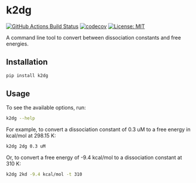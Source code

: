 k2dg
==============================
[//]: # (Badges)
[![GitHub Actions Build Status](https://github.com/fjclark/k2dg/workflows/CI/badge.svg)](https://github.com/fjclark/k2dg/actions?query=workflow%3ACI)
[![codecov](https://codecov.io/gh/fjclark/k2dg/branch/main/graph/badge.svg?token=UMH0OUSUJY)](https://codecov.io/gh/fjclark/k2dg)
[![License: MIT](https://img.shields.io/badge/License-MIT-yellow.svg)](https://opensource.org/licenses/MIT)

A command line tool to convert between dissociation constants and free energies.

## Installation

```bash
pip install k2dg
```

## Usage

To see the available options, run:

```bash
k2dg --help
```

For example, to convert a dissociation constant of 0.3 uM to a free energy in kcal/mol at 298.15 K:

```bash
k2dg 2dg 0.3 uM
```

Or, to convert a free energy of -9.4 kcal/mol to a dissociation constant at 310 K:

```bash
k2dg 2kd -9.4 kcal/mol -t 310
```
